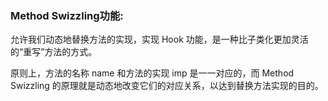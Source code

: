 ### Method Swizzling功能:
允许我们动态地替换方法的实现，实现 Hook 功能，是一种比子类化更加灵活的“重写”方法的方式。


原则上，方法的名称 name 和方法的实现 imp 是一一对应的，而 Method Swizzling 的原理就是动态地改变它们的对应关系，以达到替换方法实现的目的。
